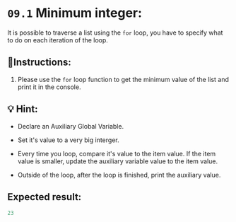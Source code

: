 # `09.1` Minimum integer:

It is possible to traverse a list using the `for` loop, you have to specify what to do on each iteration of the loop.


## 📝Instructions:

1. Please use the `for` loop function to get the minimum value of the list and print it in the console.

## 💡 Hint:

* Declare an Auxiliary Global Variable.

* Set it's value to a very big interger.

* Every time you loop, compare it's value to the item value. If the item value is smaller, update the auxiliary variable value to the item value.

* Outside of the loop, after the loop is finished, print the auxiliary value.

## Expected result:

```py
23
```
